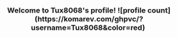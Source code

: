 
<h3 align="center">
Welcome to Tux8068's profile!
![profile count](https://komarev.com/ghpvc/?username=Tux8068&color=red)&nbsp;
